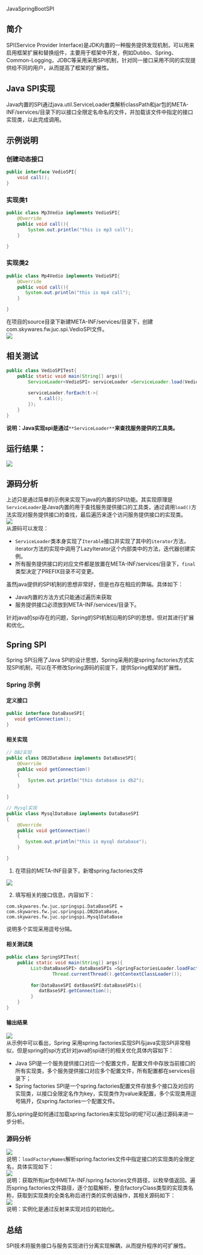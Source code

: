JavaSpringBootSPI
<a name="JA9W9"></a>
## 简介
SPI(Service Provider Interface)是JDK内置的一种服务提供发现机制，可以用来启用框架扩展和替换组件，主要用于框架中开发，例如Dubbo、Spring、Common-Logging，JDBC等采用采用SPI机制，针对同一接口采用不同的实现提供给不同的用户，从而提高了框架的扩展性。
<a name="Ljue5"></a>
## Java SPI实现
Java内置的SPI通过java.util.ServiceLoader类解析classPath和jar包的META-INF/services/目录下的以接口全限定名命名的文件，并加载该文件中指定的接口实现类，以此完成调用。
<a name="CSoEN"></a>
## 示例说明
<a name="RNzqF"></a>
### 创建动态接口
```java
public interface VedioSPI{
    void call();
}
```
<a name="iD1WQ"></a>
### 实现类1
```java
public class Mp3Vedio implements VedioSPI{
    @Override
    public void call(){
        System.out.println("this is mp3 call");
    }

}
```
<a name="Qzzgo"></a>
### 实现类2
```java
public class Mp4Vedio implements VedioSPI{
    @Override
    public void call(){
       System.out.println("this is mp4 call");
    }

}
```
在项目的source目录下新建META-INF/services/目录下，创建com.skywares.fw.juc.spi.VedioSPI文件。<br />![](https://cdn.nlark.com/yuque/0/2023/png/396745/1677633000740-d63a093e-c845-4ce5-b225-7ab80376f3dd.png#averageHue=%23e5e9e4&clientId=u6e3c376e-2d7f-4&from=paste&id=ubd7c9db6&originHeight=176&originWidth=1058&originalType=url&ratio=2.5&rotation=0&showTitle=false&status=done&style=none&taskId=u63c686d6-f9fb-45bd-b67f-a731fcfde52&title=)
<a name="J2tsH"></a>
## 相关测试
```java
public class VedioSPITest{
    public static void main(String[] args){
        ServiceLoader<VedioSPI> serviceLoader =ServiceLoader.load(VedioSPI.class);
        
        serviceLoader.forEach(t->{
            t.call();
        });
    }
}
```
**说明：Java实现spi是通过**`**ServiceLoader**`**来查找服务提供的工具类。**
<a name="SwcN3"></a>
## 运行结果：
![](https://cdn.nlark.com/yuque/0/2023/png/396745/1677633000775-b271bf2b-20f7-4d25-be04-d4d1686ccba3.png#averageHue=%23eae9e5&clientId=u6e3c376e-2d7f-4&from=paste&id=u19d7550f&originHeight=101&originWidth=1080&originalType=url&ratio=2.5&rotation=0&showTitle=false&status=done&style=none&taskId=uf14735f1-3fb5-4129-ae36-533781e437d&title=)
<a name="UceYE"></a>
## 源码分析
上述只是通过简单的示例来实现下java的内置的SPI功能。其实现原理是`ServiceLoader`是Java内置的用于查找服务提供接口的工具类，通过调用`load()`方法实现对服务提供接口的查找，最后遍历来逐个访问服务提供接口的实现类。<br />![](https://cdn.nlark.com/yuque/0/2023/png/396745/1677633000739-8c03bcb6-029d-4fff-8f4d-36cf5a3da755.png#averageHue=%23f5f5f4&clientId=u6e3c376e-2d7f-4&from=paste&id=u2bd3c263&originHeight=807&originWidth=1080&originalType=url&ratio=2.5&rotation=0&showTitle=false&status=done&style=none&taskId=u5b3061b2-733b-4039-a2d5-edb733e8140&title=)<br />从源码可以发现：

- `ServiceLoader`类本身实现了`Iterable`接口并实现了其中的`iterator`方法，iterator方法的实现中调用了LazyIterator这个内部类中的方法，迭代器创建实例。
- 所有服务提供接口的对应文件都是放置在META-INF/services/目录下，`final`类型决定了PREFIX目录不可变更。

虽然java提供的SPI机制的思想非常好，但是也存在相应的弊端。具体如下：

- Java内置的方法方式只能通过遍历来获取
- 服务提供接口必须放到META-INF/services/目录下。

针对java的spi存在的问题，Spring的SPI机制沿用的SPI的思想，但对其进行扩展和优化。
<a name="BvJsU"></a>
## Spring SPI
Spring SPI沿用了Java SPI的设计思想，Spring采用的是spring.factories方式实现SPI机制，可以在不修改Spring源码的前提下，提供Spring框架的扩展性。
<a name="RZkBX"></a>
### Spring 示例
<a name="spbBS"></a>
#### 定义接口
```java
public interface DataBaseSPI{
   void getConnection();
}
```
<a name="a7mVu"></a>
#### 相关实现
```java
// DB2实现
public class DB2DataBase implements DataBaseSPI{
    @Override
    public void getConnection()
    {
        System.out.println("this database is db2");
    }

}

// Mysql实现
public class MysqlDataBase implements DataBaseSPI
{
    @Override
    public void getConnection()
    {
       System.out.println("this is mysql database");
    }

}
```

1. 在项目的META-INF目录下，新增spring.factories文件

![](https://cdn.nlark.com/yuque/0/2023/png/396745/1677633000779-637c8465-0bae-4ce4-a206-1baf1d51202a.png#averageHue=%23e7e2d4&clientId=u6e3c376e-2d7f-4&from=paste&id=u7290d8da&originHeight=252&originWidth=688&originalType=url&ratio=2.5&rotation=0&showTitle=false&status=done&style=none&taskId=ua1692a7b-30bc-4a88-9c7e-623a16a66ef&title=)

2. 填写相关的接口信息，内容如下：
```
com.skywares.fw.juc.springspi.DataBaseSPI = com.skywares.fw.juc.springspi.DB2DataBase, com.skywares.fw.juc.springspi.MysqlDataBase
```
说明多个实现采用逗号分隔。
<a name="q9Xr6"></a>
#### 相关测试类
```java
public class SpringSPITest{
    public static void main(String[] args){
         List<DataBaseSPI> dataBaseSPIs =SpringFactoriesLoader.loadFactories(DataBaseSPI.class, 
                 Thread.currentThread().getContextClassLoader());
         
         for(DataBaseSPI datBaseSPI:dataBaseSPIs){
            datBaseSPI.getConnection();
         }
    }
}
```
<a name="XbwEP"></a>
#### 输出结果
![](https://cdn.nlark.com/yuque/0/2023/png/396745/1677633000750-0b837a43-87af-459b-9bfd-e868b848777e.png#averageHue=%23e7e5df&clientId=u6e3c376e-2d7f-4&from=paste&id=ua8e40eca&originHeight=154&originWidth=936&originalType=url&ratio=2.5&rotation=0&showTitle=false&status=done&style=none&taskId=uc3cdd6c1-04d0-45f0-aaa6-8bad2fa73d4&title=)<br />从示例中可以看出，Spring 采用spring.factories实现SPI与java实现SPI非常相似，但是spring的spi方式针对java的spi进行的相关优化具体内容如下：

- Java SPI是一个服务提供接口对应一个配置文件，配置文件中存放当前接口的所有实现类，多个服务提供接口对应多个配置文件，所有配置都在services目录下；
- Spring factories SPI是一个spring.factories配置文件存放多个接口及对应的实现类，以接口全限定名作为key，实现类作为value来配置，多个实现类用逗号隔开，仅spring.factories一个配置文件。

那么spring是如何通过加载spring.factories来实现SpI的呢?可以通过源码来进一步分析。
<a name="hbR8T"></a>
### 源码分析
![](https://cdn.nlark.com/yuque/0/2023/png/396745/1677633001905-dfdbf3f1-1384-481f-83d6-2e63a618bcba.png#averageHue=%23f4f3ee&clientId=u6e3c376e-2d7f-4&from=paste&id=u9053c20a&originHeight=342&originWidth=1080&originalType=url&ratio=2.5&rotation=0&showTitle=false&status=done&style=none&taskId=ufd0194c7-9dc6-4167-b43b-780e8a55bbf&title=)<br />说明：`loadFactoryNames`解析spring.factories文件中指定接口的实现类的全限定名，具体实现如下：<br />![](https://cdn.nlark.com/yuque/0/2023/png/396745/1677633001984-e85d0daf-fca5-48cd-b036-73260a165f99.png#averageHue=%23efede8&clientId=u6e3c376e-2d7f-4&from=paste&id=uf72f804d&originHeight=537&originWidth=1080&originalType=url&ratio=2.5&rotation=0&showTitle=false&status=done&style=none&taskId=ued70ae54-a146-4120-8d0e-da603cb0b02&title=)<br />说明：获取所有jar包中META-INF/spring.factories文件路径，以枚举值返回。遍历spring.factories文件路径，逐个加载解析，整合factoryClass类型的实现类名称，获取到实现类的全类名称后进行类的实例话操作，其相关源码如下：<br />![](https://cdn.nlark.com/yuque/0/2023/png/396745/1677633002607-86f38444-822f-47d8-bf4c-0a0e4707d3c0.png#averageHue=%23f1efeb&clientId=u6e3c376e-2d7f-4&from=paste&id=u6f97f738&originHeight=307&originWidth=1080&originalType=url&ratio=2.5&rotation=0&showTitle=false&status=done&style=none&taskId=u1e37bc1e-1528-41b6-a68e-94273181923&title=)<br />说明：实例化是通过反射来实现对应的初始化。
<a name="Owlht"></a>
## 总结
SPI技术将服务接口与服务实现进行分离实现解耦，从而提升程序的可扩展性。
